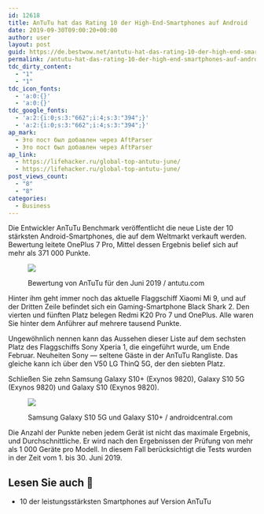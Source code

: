 ```yaml
---
id: 12618
title: AnTuTu hat das Rating 10 der High-End-Smartphones auf Android
date: 2019-09-30T09:00:20+00:00
author: user
layout: post
guid: https://de.bestwow.net/antutu-hat-das-rating-10-der-high-end-smartphones-auf-android/
permalink: /antutu-hat-das-rating-10-der-high-end-smartphones-auf-android/
tdc_dirty_content:
  - "1"
  - "1"
tdc_icon_fonts:
  - 'a:0:{}'
  - 'a:0:{}'
tdc_google_fonts:
  - 'a:2:{i:0;s:3:"662";i:4;s:3:"394";}'
  - 'a:2:{i:0;s:3:"662";i:4;s:3:"394";}'
ap_mark:
  - Это пост был добавлен через AftParser
  - Это пост был добавлен через AftParser
ap_link:
  - https://lifehacker.ru/global-top-antutu-june/
  - https://lifehacker.ru/global-top-antutu-june/
post_views_count:
  - "8"
  - "8"
categories:
  - Business
---
```

Die Entwickler AnTuTu Benchmark veröffentlicht die neue Liste der 10 stärksten Android-Smartphones, die auf dem Weltmarkt verkauft werden. Bewertung leitete OnePlus 7 Pro, Mittel dessen Ergebnis belief sich auf mehr als 371 000 Punkte.<figure>

![](https://de.bestwow.net/wp-content/uploads/2019/09/antutu-obnovila-reyting-10-samyh-moschnyh-smartfonov-na-android-1.jpg) <figcaption>Bewertung von AnTuTu für den Juni 2019 / antutu.com</figcaption></figure> 

Hinter ihm geht immer noch das aktuelle Flaggschiff Xiaomi Mi 9, und auf der Dritten Zeile befindet sich ein Gaming-Smartphone Black Shark 2. Den vierten und fünften Platz belegen Redmi K20 Pro 7 und OnePlus. Alle waren Sie hinter dem Anführer auf mehrere tausend Punkte.

Ungewöhnlich nennen kann das Aussehen dieser Liste auf dem sechsten Platz des Flaggschiffs Sony Xperia 1, die eingeführt wurde, um Ende Februar. Neuheiten Sony — seltene Gäste in der AnTuTu Rangliste. Das gleiche kann ich über den V50 LG ThinQ 5G, der den siebten Platz.

Schließen Sie zehn Samsung Galaxy S10+ (Exynos 9820), Galaxy S10 5G (Exynos 9820) und Galaxy S10 (Exynos 9820).<figure>

![](https://de.bestwow.net/wp-content/uploads/2019/09/antutu-obnovila-reyting-10-samyh-moschnyh-smartfonov-na-android-2.jpg) <figcaption>Samsung Galaxy S10 5G und Galaxy S10+ / androidcentral.com</figcaption></figure> 

Die Anzahl der Punkte neben jedem Gerät ist nicht das maximale Ergebnis, und Durchschnittliche. Er wird nach den Ergebnissen der Prüfung von mehr als 1 000 Geräte pro Modell. In diesem Fall berücksichtigt die Tests wurden in der Zeit vom 1. bis 30. Juni 2019.

<div>
  <h2 class="read-also__title">
    <span>Lesen Sie auch</span> <span>🧐 </span>
  </h2>
  
  <ul class="read-also__list">
    <li>
      10 der leistungsstärksten Smartphones auf Version AnTuTu
    </li>
  </ul>
</div>